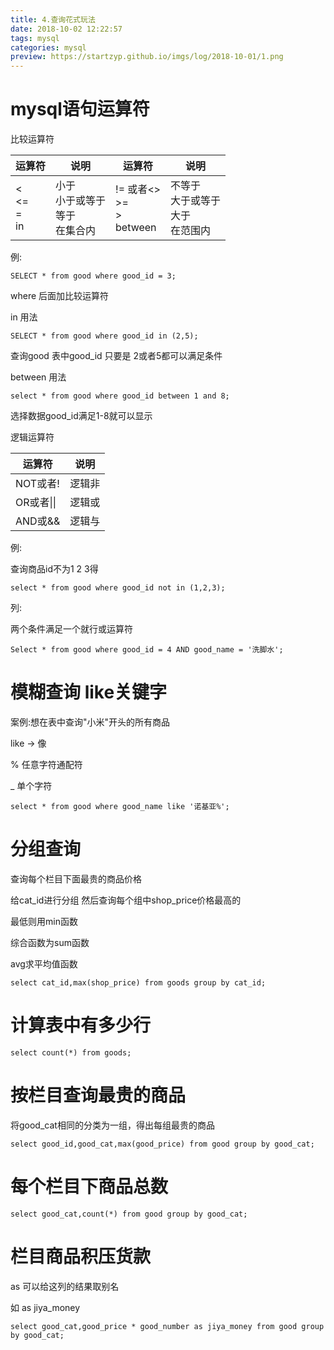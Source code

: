 ```yaml
---
title: 4.查询花式玩法
date: 2018-10-02 12:22:57
tags: mysql
categories: mysql
preview: https://startzyp.github.io/imgs/log/2018-10-01/1.png
---
```


# mysql语句运算符

比较运算符

| 运算符                      | 说明                                         | 运算符                                | 说明                                           |
| --------------------------- | -------------------------------------------- | ------------------------------------- | ---------------------------------------------- |
| < <br /><=<br /> = <br />in | 小于<br />小于或等于<br />等于<br />在集合内 | != 或者<><br />>=<br />><br />between | 不等于<br />大于或等于<br />大于<br />在范围内 |

例:

```mysql
SELECT * from good where good_id = 3;
```

where 后面加比较运算符

in 用法

```mysql
SELECT * from good where good_id in (2,5);
```

查询good 表中good_id 只要是 2或者5都可以满足条件

between 用法

```mysql
select * from good where good_id between 1 and 8;
```

选择数据good_id满足1-8就可以显示

逻辑运算符

| 运算符     | 说明   |
| ---------- | ------ |
| NOT或者!   | 逻辑非 |
| OR或者\|\| | 逻辑或 |
| AND或&&    | 逻辑与 |

例:

查询商品id不为1 2 3得

```mysql
select * from good where good_id not in (1,2,3);
```

列:

两个条件满足一个就行或运算符

```mysql
Select * from good where good_id = 4 AND good_name = '洗脚水';
```

# 模糊查询 like关键字

案例:想在表中查询"小米"开头的所有商品

like -> 像

% 任意字符通配符

_ 单个字符

```mysql
select * from good where good_name like '诺基亚%';
```



# 分组查询

查询每个栏目下面最贵的商品价格

给cat_id进行分组 然后查询每个组中shop_price价格最高的

最低则用min函数

综合函数为sum函数

avg求平均值函数

```mysql
select cat_id,max(shop_price) from goods group by cat_id;
```

# 计算表中有多少行

```mysql
select count(*) from goods;
```

# 按栏目查询最贵的商品

将good_cat相同的分类为一组，得出每组最贵的商品

```mysql
select good_id,good_cat,max(good_price) from good group by good_cat;
```

# 每个栏目下商品总数

```mysql
select good_cat,count(*) from good group by good_cat;
```



# 栏目商品积压货款

as 可以给这列的结果取别名

如 as jiya_money

```mysql
select good_cat,good_price * good_number as jiya_money from good group by good_cat;
```

